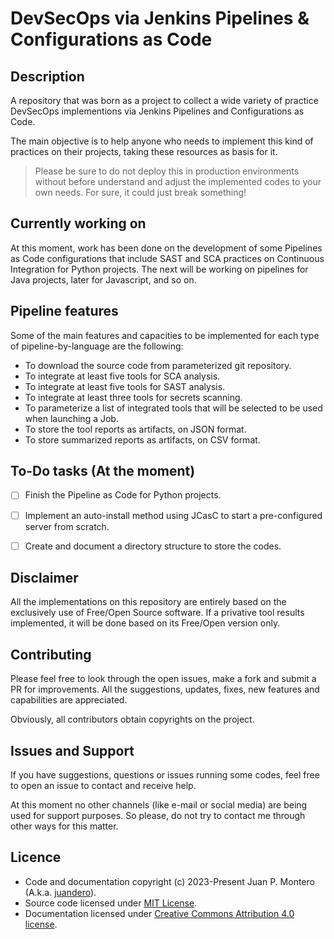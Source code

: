 # DevSecOps via Jenkins Pipelines & Configurations as Code

## Description

A repository that was born as a project to collect a wide variety of practice DevSecOps implementions via Jenkins Pipelines and Configurations as Code.

The main objective is to help anyone who needs to implement this kind of practices on their projects, taking these resources as basis for it.

> Please be sure to do not deploy this in production environments without before understand and adjust the implemented codes to your own needs. For sure, it could just break something!

## Currently working on

At this moment, work has been done on the development of some Pipelines as Code configurations that include SAST and SCA practices on Continuous Integration for Python projects. The next will be working on pipelines for Java projects, later for Javascript, and so on.

## Pipeline features

Some of the main features and capacities to be implemented for each type of pipeline-by-language are the following:
- To download the source code from parameterized git repository.
- To integrate at least five tools for SCA analysis.
- To integrate at least five tools for SAST analysis.
- To integrate at least three tools for secrets scanning.
- To parameterize a list of integrated tools that will be selected to be used when launching a Job.
- To store the tool reports as artifacts, on JSON format.
- To store summarized reports as artifacts, on CSV format.

## To-Do tasks (At the moment)

- [ ] Finish the Pipeline as Code for Python projects.
- [ ] Implement an auto-install method using JCasC to start a pre-configured server from scratch.
- [ ] Create and document a directory structure to store the codes.


## Disclaimer

All the implementations on this repository are entirely based on the exclusively use of Free/Open Source software. If a privative tool results implemented, it will be done based on its Free/Open version only.

## Contributing

Please feel free to look through the open issues, make a fork and submit a PR for improvements. All the suggestions, updates, fixes, new features and capabilities are appreciated.

Obviously, all contributors obtain copyrights on the project.

## Issues and Support

If you have suggestions, questions or issues running some codes, feel free to open an issue to contact and receive help.

At this moment no other channels (like e-mail or social media) are being used for support purposes. So please, do not try to contact me through other ways for this matter.

## Licence

- Code and documentation copyright (c) 2023-Present Juan P. Montero (A.k.a. [juandero](https://github.com/juandero)).
- Source code licensed under [MIT License](https://github.com/juandero/DevSecOps-Jenkins-Pipelines/blob/main/LICENSE).
- Documentation licensed under [Creative Commons Attribution 4.0 license](https://creativecommons.org/licenses/by/4.0/).